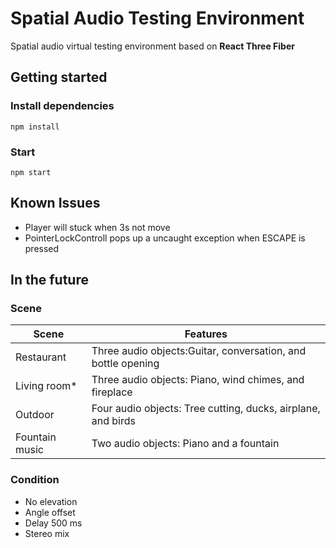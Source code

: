 # Spatial Audio Testing Environment

Spatial audio virtual testing environment based on **React Three Fiber**

## Getting started

### Install dependencies

```
npm install
```

### Start

```
npm start
```

## Known Issues

- Player will stuck when 3s not move
- PointerLockControll pops up a uncaught exception when ESCAPE is pressed

## In the future
### Scene

| Scene | Features | 
|---------|---------|
| Restaurant | Three audio objects:Guitar, conversation, and bottle opening |
| Living room* | Three audio objects: Piano, wind chimes, and fireplace |
| Outdoor | Four audio objects: Tree cutting, ducks, airplane, and birds |
| Fountain music | Two audio objects: Piano and a fountain |

### Condition

- No elevation
- Angle offset
- Delay 500 ms
- Stereo mix
